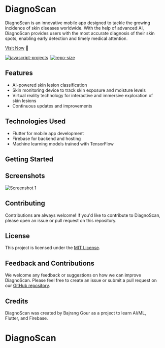 # DiagnoScan

DiagnoScan is an innovative mobile app designed to tackle the growing incidence of skin diseases worldwide. With the help of advanced AI, DiagnoScan provides users with the most accurate diagnosis of their skin spots, enabling early detection and timely medical attention. 

[Visit Now](https://github.com/code-bajju/DiagnoScan.git) 🚀

[![javascript-projects](https://img.shields.io/website-up-down-green-red/http/shields.io.svg?color=blue)](https://github.com/code-bajju/DiagnoScan.git)&nbsp;
[![repo-size](https://img.shields.io/github/repo-size/code-bajju/DiagnoScan)](https://github.com/code-bajju/DiagnoScan.git)

## Features

- AI-powered skin lesion classification
- Skin monitoring device to track skin exposure and moisture levels
- Virtual reality technology for interactive and immersive exploration of skin lesions
- Continuous updates and improvements

## Technologies Used

- Flutter for mobile app development
- Firebase for backend and hosting
- Machine learning models trained with TensorFlow

## Getting Started


## Screenshots

![Screenshot 1](https://media.licdn.com/dms/image/C4D22AQEHUTls51Uj1g/feedshare-shrink_2048_1536/0/1677952049726?e=1680739200&v=beta&t=6EMm4XaK_in9IcVrbz7Uqy0vyryNnzyar78cX_YRfLg)


## Contributing

Contributions are always welcome! If you'd like to contribute to DiagnoScan, please open an issue or pull request on this repository.

## License

This project is licensed under the [MIT License](LICENSE).


## Feedback and Contributions

We welcome any feedback or suggestions on how we can improve DiagnoScan. Please feel free to create an issue or submit a pull request on our [GitHub repository](https://github.com/code-bajju/DiagnoScan.git). 

## Credits

DiagnoScan was created by Bajrang Gour as a project to learn AI/ML, Flutter, and Firebase.
# DiagnoScan
